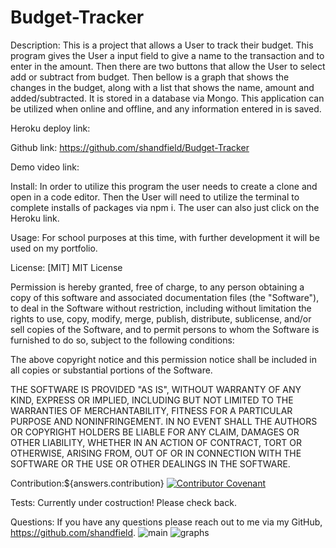 # Budget-Tracker
Description: This is a project that allows a User to track their budget. This program gives the User a input field to give a name to the transaction and to enter in the amount. Then there are two buttons that allow the User to select add or subtract from budget. Then bellow is a graph that shows the changes in the budget, along with a list that shows the name, amount and added/subtracted. It is stored in a database via Mongo. This application can be utilized when online and offline, and any information entered in is saved. 

Heroku deploy link: 

Github link: https://github.com/shandfield/Budget-Tracker

Demo video link: 

Install: In order to utilize this program the user needs to create a clone and open in a code editor. Then the User will need to utilize the terminal to complete installs of packages via npm i. The user can also just click on the Heroku link. 

Usage: For school purposes at this time, with further development it will be used on my portfolio.

License: [MIT] MIT License

Permission is hereby granted, free of charge, to any person obtaining a copy of this software and associated documentation files (the "Software"), to deal in the Software without restriction, including without limitation the rights to use, copy, modify, merge, publish, distribute, sublicense, and/or sell copies of the Software, and to permit persons to whom the Software is furnished to do so, subject to the following conditions:

The above copyright notice and this permission notice shall be included in all copies or substantial portions of the Software.

THE SOFTWARE IS PROVIDED "AS IS", WITHOUT WARRANTY OF ANY KIND, EXPRESS OR IMPLIED, INCLUDING BUT NOT LIMITED TO THE WARRANTIES OF MERCHANTABILITY, FITNESS FOR A PARTICULAR PURPOSE AND NONINFRINGEMENT. IN NO EVENT SHALL THE AUTHORS OR COPYRIGHT HOLDERS BE LIABLE FOR ANY CLAIM, DAMAGES OR OTHER LIABILITY, WHETHER IN AN ACTION OF CONTRACT, TORT OR OTHERWISE, ARISING FROM, OUT OF OR IN CONNECTION WITH THE SOFTWARE OR THE USE OR OTHER DEALINGS IN THE SOFTWARE.

Contribution:${answers.contribution} 
[![Contributor Covenant](https://img.shields.io/badge/Contributor%20Covenant-v2.0%20adopted-ff69b4.svg)](code_of_conduct.md)

Tests: Currently under costruction! Please check back.

Questions: If you have any questions please reach out to me via my GitHub, https://github.com/shandfield.
![main](https://user-images.githubusercontent.com/63683598/90298023-cfe59880-de4d-11ea-8655-40cad3ba880d.png)
![graphs](https://user-images.githubusercontent.com/63683598/90298030-d1af5c00-de4d-11ea-99f9-8d5ee753613b.png)
